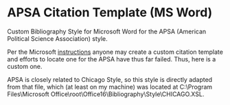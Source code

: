 # APSA Citation Template (MS Word)
Custom Bibliography Style for Microsoft Word for the APSA (American Political Science Association) style.

Per the Microsoft [instructions](https://docs.microsoft.com/en-us/office/vba/word/concepts/objects-properties-methods/create-custom-bibliography-styles#see-also) anyone may create a custom citation template and efforts to locate one for the APSA have thus far failed. Thus, here is a custom one.

APSA is closely related to Chicago Style, so this style is directly adapted from that file, which (at least on my machine) was located at C:\Program Files\Microsoft Office\root\Office16\Bibliography\Style\CHICAGO.XSL.
